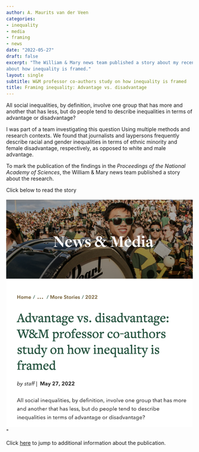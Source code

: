 ```yaml
---
author: A. Maurits van der Veen
categories:
- inequality
- media
- framing
- news
date: "2022-05-27"
draft: false
excerpt: "The William & Mary news team published a story about my recent publication in _PNAS_
about how inequality is framed."
layout: single
subtitle: W&M professor co-authors study on how inequality is framed
title: Framing inequality: Advantage vs. disadvantage 
---
```


All social inequalities, by definition, involve one group that has more and another that has less, but do people tend to describe inequalities in terms of advantage or disadvantage? 

I was part of a team investigating this question Using multiple methods and research contexts. We found that journalists and laypersons frequently describe racial and gender inequalities in terms of ethnic minority and female disadvantage, respectively, as opposed to white and male advantage. 

To mark the publication of the findings in the _Proceedings of the National Academy of Sciences_, the William & Mary news team published a story about the research. 

Click below to read the story 

<center>
<a href=https://www.wm.edu/news/stories/2022/advantage-vs.-disadvantage-wm-professor-co-authors-study-on-how-inequality-is-framed.php><img src="PNASstory featured.png"></a>
</center>"

Click [here]('../../publication/pnas/') to jump to additional information about the publication.
